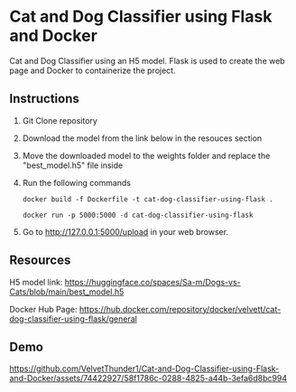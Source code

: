 # Cat and Dog Classifier using Flask and Docker

Cat and Dog Classifier using an H5 model. Flask is used to create the web page and Docker to containerize the project.

## Instructions

1. Git Clone repository
2. Download the model from the link below in the resouces section
3. Move the downloaded model to the weights folder and replace the "best_model.h5" file inside
4. Run the following commands
   
   ```
   docker build -f Dockerfile -t cat-dog-classifier-using-flask .

   docker run -p 5000:5000 -d cat-dog-classifier-using-flask
   ```
5. Go to http://127.0.0.1:5000/upload in your web browser.

## Resources
H5 model link: https://huggingface.co/spaces/Sa-m/Dogs-vs-Cats/blob/main/best_model.h5

Docker Hub Page: https://hub.docker.com/repository/docker/velvett/cat-dog-classifier-using-flask/general

## Demo

https://github.com/VelvetThunder1/Cat-and-Dog-Classifier-using-Flask-and-Docker/assets/74422927/58f1786c-0288-4825-a44b-3efa6d8bc994

